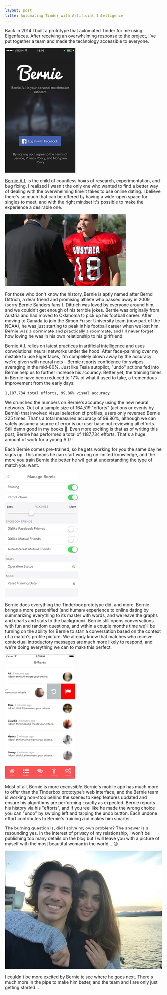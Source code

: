 ```yaml
---
layout: post
title: Automating Tinder with Artificial Intelligence
---
```


Back in 2014 I built a prototype that automated Tinder for me using Eigenfaces. After receiving an overwhelming response to the project, I've put together a team and made the technology accessible to everyone.

<img src="/uploads/bernie_login.jpg" alt="Bernie Dating Assistant | Automate Tinder" />

<a href="https://itunes.apple.com/us/app/bernie-a.i./id1068738111">Bernie A.I.</a> is the child of countless hours of research, experimentation, and bug fixing. I realized I wasn't the only one who wanted to find a better way of dealing with the overwhelming time it takes to use online dating. I believe there's so much that can be offered by having a wide-open space for singles to meet, and with the right mindset it's possible to make the experience a desirable one.

<img src="/uploads/bernd_1.jpg" alt="Bernd Dittrich" />

For those who don't know the history, Bernie is aptly named after Bernd Dittrich, a dear friend and promising athlete who passed away in 2009 (sorry Bernie Sanders fans!). Dittrich was loved by everyone around him, and we couldn't get enough of his terrible jokes. Bernie was originally from Austria and had moved to Oklahoma to pick up his football career. After moving to Canada to join the Simon Fraser University team (now part of the NCAA), he was just starting to peak in his football career when we lost him. Bernie was a dormmate and practically a roommate, and I'll never forget how loving he was in his own relationship to his girlfriend.

Bernie A.I. relies on latest practices in artificial intelligence and uses convolutional neural networks under the hood. After face-palming over my mistake to use Eigenfaces, I'm completely blown away by the accuracy we're given with neural nets - Bernie reports confidence for swipes averaging in the mid-80%. Just like Tesla autopilot, "undo" actions fed into Bernie help us to further increase his accuracy. Better yet, the training times in Bernie have been reduced to 17% of what it used to take, a tremendous improvement from the early days.

`1,187,734 total efforts, 99.86% visual accuracy`

We crunched the numbers on Bernie's accuracy using the new neural networks. Out of a sample size of 164,519 "efforts" (actions or events by Bernie) that involved visual selection of profiles, users only reversed Bernie 225 times. That's a total measured accuracy of 99.86%, although we can safely assume a source of error is our user base not reviewing all efforts. Still damn good in my books 💪. Even more exciting is that as of writing this post, Bernie has performed a total of 1,187,734 efforts. That's a huge amount of work for a young A.I.!!

Each Bernie comes pre-trained, so he gets working for you the same day he signs up. This means he can start working on limited knowledge, and the more you train Bernie the better he will get at understanding the type of match you want.

<img src="/uploads/bernie_settings.jpg" alt="Bernie Settings | Automate Tinder Happn" />

Bernie does everything the Tinderbox prototype did, and more. Bernie brings a more personified (and human) experience to online dating by summarizing everything to its master with words, and we leave the graphs and charts and stats to the background. Bernie still opens conversations with fun and random questions, and within a couple months time we'll be turning on the ability for Bernie to start a conversation based on the context of a match's profile picture. We already know that matches who receive contextual introductory messages are much more likely to respond, and we're doing everything we can to make this perfect.

<img src="/uploads/bernie_efforts.jpg" alt="Bernie Dating Assistant | Automate Happn" />

Most of all, Bernie is more <em>accessible</em>. Bernie's mobile app has much more to offer than the Tinderbox prototype's web interface, and the Bernie team is working non-stop behind the scenes to keep features updated and ensure his algorithms are performing exactly as expected. Bernie reports his history via his "efforts", and if you feel like he made the wrong choice you can "undo" by swiping left and tapping the undo button. Each undone effort contributes to Bernie's training and makes him smarter.

The burning question is, did I solve my own problem? The answer is a resounding yes. In the interest of privacy of my relationship, I won't be publishing too many details on the blog but I will leave you with a picture of myself with the most beautiful woman in the world... 😉

<img src="/uploads/bernie_justinlove.jpg" alt="Bernie Dating Assistant | Justin in Love" />

I couldn't be more excited by Bernie to see where he goes next. There's much more in the pipe to make him better, and the team and I are only just getting started...